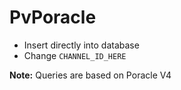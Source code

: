 # PvPoracle

- Insert directly into database
- Change `CHANNEL_ID_HERE`

**Note:** Queries are based on Poracle V4

